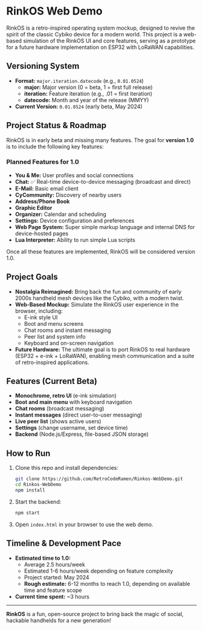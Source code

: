 # RinkOS Web Demo

RinkOS is a retro-inspired operating system mockup, designed to revive the spirit of the classic Cybiko device for a modern world. This project is a web-based simulation of the RinkOS UI and core features, serving as a prototype for a future hardware implementation on ESP32 with LoRaWAN capabilities.

## Versioning System
- **Format:** `major.iteration.datecode` (e.g., `0.01.0524`)
  - **major:** Major version (0 = beta, 1 = first full release)
  - **iteration:** Feature iteration (e.g., .01 = first iteration)
  - **datecode:** Month and year of the release (MMYY)
- **Current Version:** `0.01.0524` (early beta, May 2024)

## Project Status & Roadmap
RinkOS is in early beta and missing many features. The goal for **version 1.0** is to include the following key features:

### Planned Features for 1.0
- **You & Me:** User profiles and social connections
- **Chat:** ✅ Real-time device-to-device messaging (broadcast and direct)
- **E-Mail:** Basic email client
- **CyCommunity:** Discovery of nearby users
- **Address/Phone Book**
- **Graphic Editor**
- **Organizer:** Calendar and scheduling
- **Settings:** Device configuration and preferences
- **Web Page System:** Super simple markup language and internal DNS for device-hosted pages
- **Lua Interpreter:** Ability to run simple Lua scripts

Once all these features are implemented, RinkOS will be considered version 1.0.

## Project Goals
- **Nostalgia Reimagined:** Bring back the fun and community of early 2000s handheld mesh devices like the Cybiko, with a modern twist.
- **Web-Based Mockup:** Simulate the RinkOS user experience in the browser, including:
  - E-ink style UI
  - Boot and menu screens
  - Chat rooms and instant messaging
  - Peer list and system info
  - Keyboard and on-screen navigation
- **Future Hardware:** The ultimate goal is to port RinkOS to real hardware (ESP32 + e-ink + LoRaWAN), enabling mesh communication and a suite of retro-inspired applications.

## Features (Current Beta)
- **Monochrome, retro UI** (e-ink simulation)
- **Boot and main menu** with keyboard navigation
- **Chat rooms** (broadcast messaging)
- **Instant messages** (direct user-to-user messaging)
- **Live peer list** (shows active users)
- **Settings** (change username, set device time)
- **Backend** (Node.js/Express, file-based JSON storage)

## How to Run
1. Clone this repo and install dependencies:
   ```bash
   git clone https://github.com/RetroCodeRamen/Rinkos-WebDemo.git
   cd Rinkos-WebDemo
   npm install
   ```
2. Start the backend:
   ```bash
   npm start
   ```
3. Open `index.html` in your browser to use the web demo.

## Timeline & Development Pace
- **Estimated time to 1.0:**
  - Average 2.5 hours/week
  - Estimated 1-6 hours/week depending on feature complexity
  - Project started: May 2024
  - **Rough estimate:** 6-12 months to reach 1.0, depending on available time and feature scope
- **Current time spent:** ~3 hours

---

**RinkOS** is a fun, open-source project to bring back the magic of social, hackable handhelds for a new generation! 